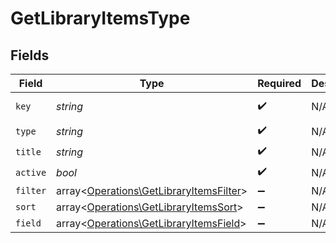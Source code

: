 # GetLibraryItemsType


## Fields

| Field                                                                                       | Type                                                                                        | Required                                                                                    | Description                                                                                 | Example                                                                                     |
| ------------------------------------------------------------------------------------------- | ------------------------------------------------------------------------------------------- | ------------------------------------------------------------------------------------------- | ------------------------------------------------------------------------------------------- | ------------------------------------------------------------------------------------------- |
| `key`                                                                                       | *string*                                                                                    | :heavy_check_mark:                                                                          | N/A                                                                                         | /library/sections/2/all?type=2                                                              |
| `type`                                                                                      | *string*                                                                                    | :heavy_check_mark:                                                                          | N/A                                                                                         | show                                                                                        |
| `title`                                                                                     | *string*                                                                                    | :heavy_check_mark:                                                                          | N/A                                                                                         | TV Shows                                                                                    |
| `active`                                                                                    | *bool*                                                                                      | :heavy_check_mark:                                                                          | N/A                                                                                         | false                                                                                       |
| `filter`                                                                                    | array<[Operations\GetLibraryItemsFilter](../../Models/Operations/GetLibraryItemsFilter.md)> | :heavy_minus_sign:                                                                          | N/A                                                                                         |                                                                                             |
| `sort`                                                                                      | array<[Operations\GetLibraryItemsSort](../../Models/Operations/GetLibraryItemsSort.md)>     | :heavy_minus_sign:                                                                          | N/A                                                                                         |                                                                                             |
| `field`                                                                                     | array<[Operations\GetLibraryItemsField](../../Models/Operations/GetLibraryItemsField.md)>   | :heavy_minus_sign:                                                                          | N/A                                                                                         |                                                                                             |